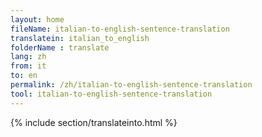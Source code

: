 ```yaml
---
layout: home
fileName: italian-to-english-sentence-translation
translatein: italian_to_english
folderName : translate
lang: zh
from: it
to: en
permalink: /zh/italian-to-english-sentence-translation
tool: italian-to-english-sentence-translation
---
```

{% include section/translateinto.html %}